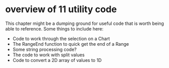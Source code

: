# overview of 11 utility code

This chapter might be a dumping ground for useful code that is worth being able to reference. Some things to include here:

* Code to work through the selection on a Chart
* The RangeEnd function to quick get the end of a Range
* Some string processing code?
* The code to work with split values
* Code to convert a 2D array of values to 1D
